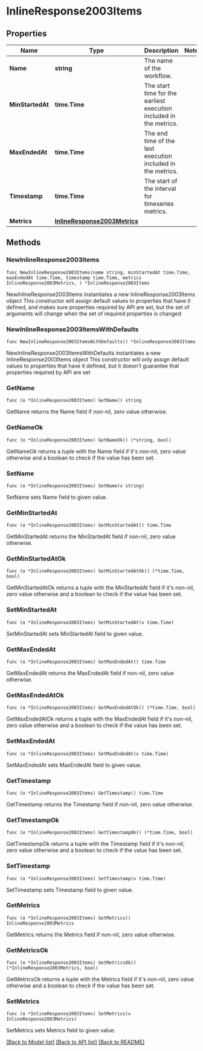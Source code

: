 # InlineResponse2003Items

## Properties

Name | Type | Description | Notes
------------ | ------------- | ------------- | -------------
**Name** | **string** | The name of the workflow. | 
**MinStartedAt** | **time.Time** | The start time for the earliest execution included in the metrics. | 
**MaxEndedAt** | **time.Time** | The end time of the last execution included in the metrics. | 
**Timestamp** | **time.Time** | The start of the interval for timeseries metrics. | 
**Metrics** | [**InlineResponse2003Metrics**](InlineResponse2003Metrics.md) |  | 

## Methods

### NewInlineResponse2003Items

`func NewInlineResponse2003Items(name string, minStartedAt time.Time, maxEndedAt time.Time, timestamp time.Time, metrics InlineResponse2003Metrics, ) *InlineResponse2003Items`

NewInlineResponse2003Items instantiates a new InlineResponse2003Items object
This constructor will assign default values to properties that have it defined,
and makes sure properties required by API are set, but the set of arguments
will change when the set of required properties is changed

### NewInlineResponse2003ItemsWithDefaults

`func NewInlineResponse2003ItemsWithDefaults() *InlineResponse2003Items`

NewInlineResponse2003ItemsWithDefaults instantiates a new InlineResponse2003Items object
This constructor will only assign default values to properties that have it defined,
but it doesn't guarantee that properties required by API are set

### GetName

`func (o *InlineResponse2003Items) GetName() string`

GetName returns the Name field if non-nil, zero value otherwise.

### GetNameOk

`func (o *InlineResponse2003Items) GetNameOk() (*string, bool)`

GetNameOk returns a tuple with the Name field if it's non-nil, zero value otherwise
and a boolean to check if the value has been set.

### SetName

`func (o *InlineResponse2003Items) SetName(v string)`

SetName sets Name field to given value.


### GetMinStartedAt

`func (o *InlineResponse2003Items) GetMinStartedAt() time.Time`

GetMinStartedAt returns the MinStartedAt field if non-nil, zero value otherwise.

### GetMinStartedAtOk

`func (o *InlineResponse2003Items) GetMinStartedAtOk() (*time.Time, bool)`

GetMinStartedAtOk returns a tuple with the MinStartedAt field if it's non-nil, zero value otherwise
and a boolean to check if the value has been set.

### SetMinStartedAt

`func (o *InlineResponse2003Items) SetMinStartedAt(v time.Time)`

SetMinStartedAt sets MinStartedAt field to given value.


### GetMaxEndedAt

`func (o *InlineResponse2003Items) GetMaxEndedAt() time.Time`

GetMaxEndedAt returns the MaxEndedAt field if non-nil, zero value otherwise.

### GetMaxEndedAtOk

`func (o *InlineResponse2003Items) GetMaxEndedAtOk() (*time.Time, bool)`

GetMaxEndedAtOk returns a tuple with the MaxEndedAt field if it's non-nil, zero value otherwise
and a boolean to check if the value has been set.

### SetMaxEndedAt

`func (o *InlineResponse2003Items) SetMaxEndedAt(v time.Time)`

SetMaxEndedAt sets MaxEndedAt field to given value.


### GetTimestamp

`func (o *InlineResponse2003Items) GetTimestamp() time.Time`

GetTimestamp returns the Timestamp field if non-nil, zero value otherwise.

### GetTimestampOk

`func (o *InlineResponse2003Items) GetTimestampOk() (*time.Time, bool)`

GetTimestampOk returns a tuple with the Timestamp field if it's non-nil, zero value otherwise
and a boolean to check if the value has been set.

### SetTimestamp

`func (o *InlineResponse2003Items) SetTimestamp(v time.Time)`

SetTimestamp sets Timestamp field to given value.


### GetMetrics

`func (o *InlineResponse2003Items) GetMetrics() InlineResponse2003Metrics`

GetMetrics returns the Metrics field if non-nil, zero value otherwise.

### GetMetricsOk

`func (o *InlineResponse2003Items) GetMetricsOk() (*InlineResponse2003Metrics, bool)`

GetMetricsOk returns a tuple with the Metrics field if it's non-nil, zero value otherwise
and a boolean to check if the value has been set.

### SetMetrics

`func (o *InlineResponse2003Items) SetMetrics(v InlineResponse2003Metrics)`

SetMetrics sets Metrics field to given value.



[[Back to Model list]](../README.md#documentation-for-models) [[Back to API list]](../README.md#documentation-for-api-endpoints) [[Back to README]](../README.md)


